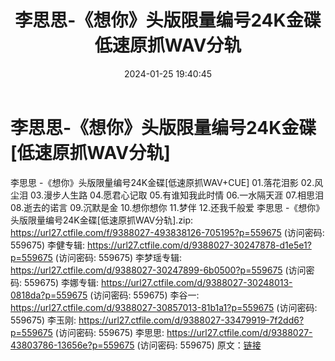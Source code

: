 ﻿---
title: 李思思-《想你》头版限量编号24K金碟低速原抓WAV分轨
date: 2024-01-25 19:40:45
categories: WAV车载音乐、镜像
tags: 华语中文
---
# 李思思-《想你》头版限量编号24K金碟[低速原抓WAV分轨]

李思思 -《想你》头版限量编号24K金碟[低速原抓WAV+CUE]
01.落花泪影
02.风尘泪
03.漫步人生路
04.愿君心记取
05.有谁知我此时情
06.一水隔天涯
07.相思泪
08.逝去的诺言
09.沉默是金
10.想你想你
11.梦伴
12.还我千般爱
李思思 -《想你》头版限量编号24K金碟[低速原抓WAV分轨].zip: https://url27.ctfile.com/f/9388027-493838126-705195?p=559675
(访问密码: 559675)
李健专辑: https://url27.ctfile.com/d/9388027-30247878-d1e5e1?p=559675
(访问密码: 559675)
李梦瑶专辑: https://url27.ctfile.com/d/9388027-30247899-6b0500?p=559675
(访问密码: 559675)
李娜专辑: https://url27.ctfile.com/d/9388027-30248013-0818da?p=559675
(访问密码: 559675)
李谷一: https://url27.ctfile.com/d/9388027-30857013-81b1a1?p=559675
(访问密码: 559675)
李玉刚: https://url27.ctfile.com/d/9388027-33479919-7f2dd6?p=559675
(访问密码: 559675)
李思思: https://url27.ctfile.com/d/9388027-43803786-13656e?p=559675
(访问密码: 559675)
原文：[链接](https://blog.sina.com.cn/s/blog_1647c7e76010314au.html)